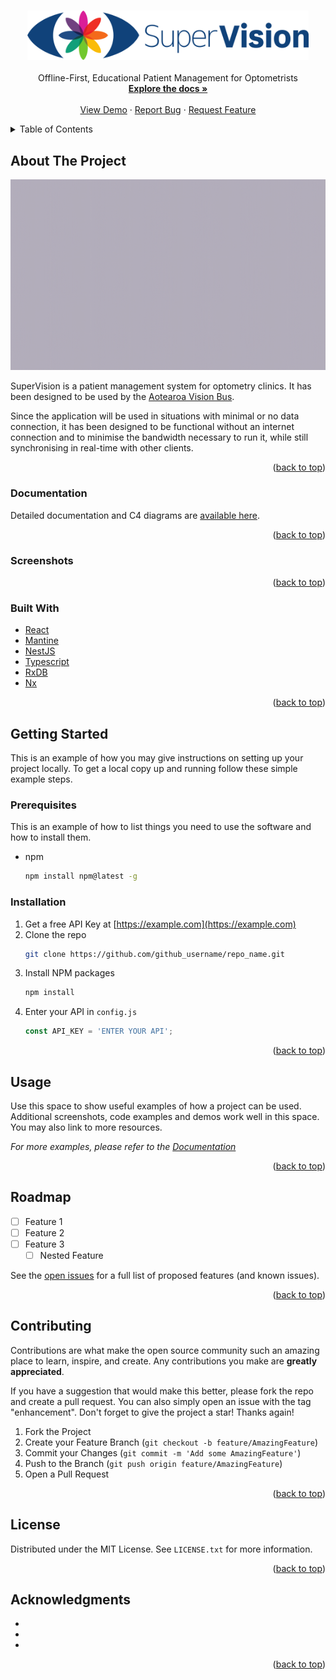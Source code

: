 <a name="readme-top"></a>

<div align="center">
  <h3>
    <a href="https://github.com/University-of-Auckland-SOFTENG761/project-team-1">
      <img src="/assets/logo.svg" alt="SuperVision" width="450">
    </a>
  </h3>

  <p align="center">
    Offline-First, Educational Patient Management for Optometrists
    <br />
    <a href="/apps/c4-diagram/docs/README.md"><strong>Explore the docs »</strong></a>
    <br />
    <br />
    <a href="https://uoa-supervision.org">View Demo</a>
    ·
    <a href="https://github.com/University-of-Auckland-SOFTENG761/project-team-1/issues">Report Bug</a>
    ·
    <a href="https://github.com/University-of-Auckland-SOFTENG761/project-team-1/issues">Request Feature</a>
  </p>
</div>

<!-- TABLE OF CONTENTS -->
<details>
  <summary>Table of Contents</summary>
  <ol>
    <li>
      <a href="#about-the-project">About The Project</a>
      <ul>
        <li><a href="#screenshots">Screenshots</a></li>
      </ul>
      <ul>
        <li><a href="#built-with">Built With</a></li>
      </ul>
    </li>
    <li>
      <a href="#getting-started">Getting Started</a>
      <ul>
        <li><a href="#prerequisites">Prerequisites</a></li>
        <li><a href="#installation">Installation</a></li>
      </ul>
    </li>
    <li><a href="#usage">Usage</a></li>
    <li><a href="#roadmap">Roadmap</a></li>
    <li><a href="#contributing">Contributing</a></li>
    <li><a href="#license">License</a></li>
    <li><a href="#acknowledgments">Acknowledgments</a></li>
  </ol>
</details>

<!-- ABOUT THE PROJECT -->

## About The Project

[![SuperVision Screen Shot](/assets/screenshots/patient-details-framed.jpg)](https://uoa-supervision.org)

SuperVision is a patient management system for optometry clinics.
It has been designed to be used by the [Aotearoa Vision Bus](https://communityeyehealth.auckland.ac.nz/our-research/vision-bus-aotearoa/).

Since the application will be used in situations with minimal or no data connection, it has been
designed to be functional without an internet connection and to minimise the bandwidth necessary to run it,
while still synchronising in real-time with other clients.

<p align="right">(<a href="#readme-top">back to top</a>)</p>

### Documentation

Detailed documentation and C4 diagrams are [available here](/apps/c4-diagram/docs/README.md).

<p align="right">(<a href="#readme-top">back to top</a>)</p>

### Screenshots

<p align="right">(<a href="#readme-top">back to top</a>)</p>

### Built With

- [React](reactjs.org/)
- [Mantine](https://mantine.dev)
- [NestJS](https://nestjs.com/)
- [Typescript](https://typescriptlang.org/)
- [RxDB](https://rxdb.info/)
- [Nx](https://nx.dev)

<p align="right">(<a href="#readme-top">back to top</a>)</p>

<!-- GETTING STARTED -->

## Getting Started

This is an example of how you may give instructions on setting up your project locally.
To get a local copy up and running follow these simple example steps.

### Prerequisites

This is an example of how to list things you need to use the software and how to install them.

- npm
  ```sh
  npm install npm@latest -g
  ```

### Installation

1. Get a free API Key at [https://example.com](https://example.com)
2. Clone the repo
   ```sh
   git clone https://github.com/github_username/repo_name.git
   ```
3. Install NPM packages
   ```sh
   npm install
   ```
4. Enter your API in `config.js`
   ```js
   const API_KEY = 'ENTER YOUR API';
   ```

<p align="right">(<a href="#readme-top">back to top</a>)</p>

<!-- USAGE EXAMPLES -->

## Usage

Use this space to show useful examples of how a project can be used. Additional screenshots, code examples and demos work well in this space. You may also link to more resources.

_For more examples, please refer to the [Documentation](https://example.com)_

<p align="right">(<a href="#readme-top">back to top</a>)</p>

<!-- ROADMAP -->

## Roadmap

- [ ] Feature 1
- [ ] Feature 2
- [ ] Feature 3
  - [ ] Nested Feature

See the [open issues](https://github.com/github_username/repo_name/issues) for a full list of proposed features (and known issues).

<p align="right">(<a href="#readme-top">back to top</a>)</p>

<!-- CONTRIBUTING -->

## Contributing

Contributions are what make the open source community such an amazing place to learn, inspire, and create. Any contributions you make are **greatly appreciated**.

If you have a suggestion that would make this better, please fork the repo and create a pull request. You can also simply open an issue with the tag "enhancement".
Don't forget to give the project a star! Thanks again!

1. Fork the Project
2. Create your Feature Branch (`git checkout -b feature/AmazingFeature`)
3. Commit your Changes (`git commit -m 'Add some AmazingFeature'`)
4. Push to the Branch (`git push origin feature/AmazingFeature`)
5. Open a Pull Request

<p align="right">(<a href="#readme-top">back to top</a>)</p>

<!-- LICENSE -->

## License

Distributed under the MIT License. See `LICENSE.txt` for more information.

<p align="right">(<a href="#readme-top">back to top</a>)</p>

<!-- ACKNOWLEDGMENTS -->

## Acknowledgments

- []()
- []()
- []()

<p align="right">(<a href="#readme-top">back to top</a>)</p>
